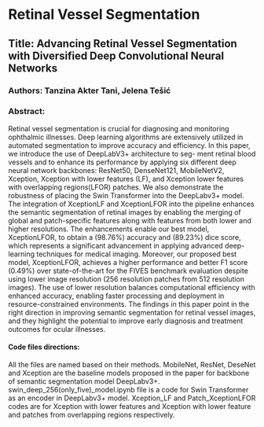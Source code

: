 # Retinal Vessel Segmentation

## Title: Advancing Retinal Vessel Segmentation with Diversified Deep Convolutional Neural Networks

### Authors: Tanzina Akter Tani, Jelena Tešić

### Abstract: 
Retinal vessel segmentation is crucial for diagnosing and monitoring ophthalmic illnesses. Deep learning algorithms are extensively utilized in automated segmentation to improve accuracy and efficiency. In this paper, we introduce the use of DeepLabV3+ architecture to seg- ment retinal blood vessels and to enhance its performance by applying six different deep neural network backbones: ResNet50, DenseNet121, MobileNetV2, Xception, Xception with lower features (LF), and Xception lower features with overlapping regions(LFOR) patches. We also demonstrate the robustness of placing the Swin Transformer into the DeepLabv3+ model. The integration of XceptionLF and XceptionLFOR into the pipeline enhances the semantic segmentation of retinal images by enabling the merging of global and patch-specific features along with features from both lower and higher resolutions. The enhancements enable our best model, XceptionLFOR, to obtain a (98.76%) accuracy and (89.23%) dice score, which represents a significant advancement in applying advanced deep-learning techniques for medical imaging. Moreover, our proposed best model, XceptionLFOR, achieves a higher performance and better F1 score (0.49%) over state-of-the-art for the FIVES benchmark evaluation despite using lower image resolution (256 resolution patches from 512 resolution images). The use of lower resolution balances computational efficiency with enhanced accuracy, enabling faster processing and deployment in resource-constrained environments. The findings in this paper point in the right direction in improving semantic segmentation for retinal vessel images, and they highlight the potential to improve early diagnosis and treatment outcomes for ocular illnesses.

#### Code files directions: 
All the files are named based on their methods. MobileNet, ResNet, DeseNet and Xception are the baseline models proposed in the paper for backbone of semantic segmentation model DeepLabv3+. swin_deep_256(only_five)_model.ipynb file is a code for Swin Transformer as an encoder in DeepLabv3+ model. Xception_LF and Patch_XceptionLFOR codes are for Xception with lower features and Xception with lower feature and patches from overlapping regions respectively. 

